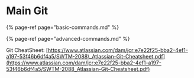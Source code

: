 # Main Git

{% page-ref page="basic-commands.md" %}

{% page-ref page="advanced-commands.md" %}



Git CheatSheet: [https://www.atlassian.com/dam/jcr:e7e22f25-bba2-4ef1-a197-53f46b6df4a5/SWTM-2088\_Atlassian-Git-Cheatsheet.pdf](https://www.atlassian.com/dam/jcr:e7e22f25-bba2-4ef1-a197-53f46b6df4a5/SWTM-2088_Atlassian-Git-Cheatsheet.pdf)

